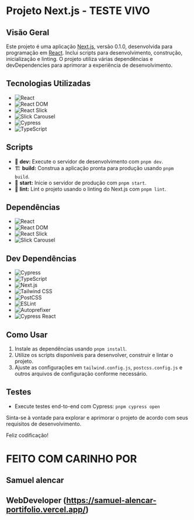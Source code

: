 # Projeto Next.js - TESTE VIVO 

## Visão Geral

Este projeto é uma aplicação [Next.js](https://nextjs.org/), versão 0.1.0, desenvolvida para programação em [React](https://reactjs.org/). Inclui scripts para desenvolvimento, construção, inicialização e linting. O projeto utiliza várias dependências e devDependencies para aprimorar a experiência de desenvolvimento.

## Tecnologias Utilizadas

- ![React](https://img.shields.io/badge/React-%5E18-blue)
- ![React DOM](https://img.shields.io/badge/React%20DOM-%5E18-blue)
- ![React Slick](https://img.shields.io/badge/React%20Slick-%5E0.30.2-blue)
- ![Slick Carousel](https://img.shields.io/badge/Slick%20Carousel-%5E1.8.1-blue)
- ![Cypress](https://img.shields.io/badge/Cypress-%5E13.6.6-green)
- ![TypeScript](https://img.shields.io/badge/TypeScript-%5E5-blue)

## Scripts

- 🚀 **dev:** Execute o servidor de desenvolvimento com `pnpm dev`.
- 🏗️ **build:** Construa a aplicação pronta para produção usando `pnpm build`.
- 🚀 **start:** Inicie o servidor de produção com `pnpm start`.
- 🧹 **lint:** Lint o projeto usando o linting do Next.js com `pnpm lint`.

## Dependências

- ![React](https://img.shields.io/badge/React-%5E18-blue)
- ![React DOM](https://img.shields.io/badge/React%20DOM-%5E18-blue)
- ![React Slick](https://img.shields.io/badge/React%20Slick-%5E0.30.2-blue)
- ![Slick Carousel](https://img.shields.io/badge/Slick%20Carousel-%5E1.8.1-blue)

## Dev Dependências

- ![Cypress](https://img.shields.io/badge/Cypress-%5E13.6.6-green)
- ![TypeScript](https://img.shields.io/badge/TypeScript-%5E5-blue)
- ![Next.js](https://img.shields.io/badge/Next.js-14.1.0-blue)
- ![Tailwind CSS](https://img.shields.io/badge/Tailwind%20CSS-%5E3.3.0-blue)
- ![PostCSS](https://img.shields.io/badge/PostCSS-%5E8-blue)
- ![ESLint](https://img.shields.io/badge/ESLint-%5E8-blue)
- ![Autoprefixer](https://img.shields.io/badge/Autoprefixer-%5E10.0.1-blue)
- ![Cypress React](https://img.shields.io/badge/Cypress%20React-%5E8.0.0-green)

## Como Usar

1. Instale as dependências usando `pnpm install`.
2. Utilize os scripts disponíveis para desenvolver, construir e lintar o projeto.
3. Ajuste as configurações em `tailwind.config.js`, `postcss.config.js` e outros arquivos de configuração conforme necessário.

## Testes

- Execute testes end-to-end com Cypress: `pnpm cypress open`

Sinta-se à vontade para explorar e aprimorar o projeto de acordo com seus requisitos de desenvolvimento.

Feliz codificação!

# FEITO COM CARINHO POR 
## Samuel alencar 
## WebDeveloper (https://samuel-alencar-portifolio.vercel.app/)
